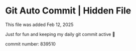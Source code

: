 # Git Auto Commit | Hidden File

This file was added Feb 12, 2025

Just for fun and keeping my daily git commit active 🤪

commit number: 839510
